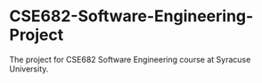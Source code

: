 # CSE682-Software-Engineering-Project
The project for CSE682 Software Engineering course at Syracuse University.
